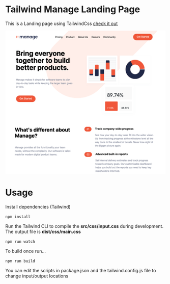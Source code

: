 # Tailwind Manage Landing Page

This is a Landing page using TailwindCss
[check it out](https://x-vneer.github.io/manage/)

![Alt text](dist/assets/img/screen.png?raw=true)

# Usage

Install dependencies (Tailwind)

```
npm install
```

Run the Tailwind CLI to compile the **src/css/input.css** during development. The output file is **dist/css/main.css**

```
npm run watch
```

To build once run...

```
npm run build
```

You can edit the scripts in package.json and the tailwind.config.js file to change input/output locations
